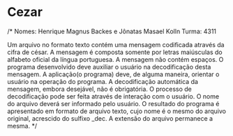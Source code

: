 # Cezar

/*
Nomes: Henrique Magnus Backes e Jônatas Masael Kolln
Turma: 4311


Um arquivo no formato texto contém uma mensagem codificada através
da cifra de césar. A mensagem é composta somente por letras maiúsculas do
alfabeto oficial da língua portuguesa. A mensagem não contém espaços.
O programa desenvolvido deve auxiliar o usuário na decodificação desta
mensagem. A aplicação(o programa) deve, de alguma maneira, orientar o
usuário na operação do programa.
A decodificação automática da mensagem, embora desejável, não é
obrigatória. O processo de decodificação pode ser feita através de interação
com o usuário.
O nome do arquivo deverá ser informado pelo usuário.
O resultado do programa é apresentado em formato de arquivo
texto, cujo nome é o mesmo do arquivo original, acrescido do sulfixo _dec. A
extensão do arquivo permanece a mesma.
*/
